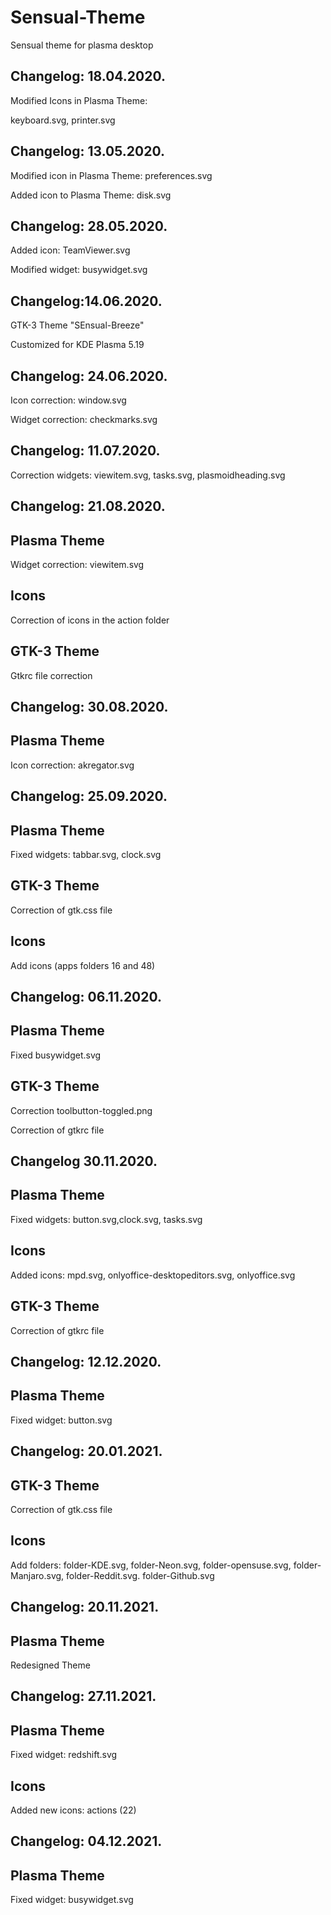 # Sensual-Theme
Sensual theme for  plasma desktop 

Changelog: 18.04.2020.
----------------------

Modified Icons in Plasma Theme:

keyboard.svg, printer.svg

Changelog: 13.05.2020.
----------------------

Modified icon in Plasma Theme: preferences.svg

Added icon to Plasma Theme: disk.svg

Changelog: 28.05.2020.
----------------------

Added icon: TeamViewer.svg

Modified widget: busywidget.svg

Changelog:14.06.2020.
--------------------
GTK-3 Theme "SEnsual-Breeze"

Customized for KDE Plasma 5.19

Changelog: 24.06.2020.
---------------------

Icon correction: window.svg

Widget correction: checkmarks.svg

Changelog: 11.07.2020.
---------------------

Correction widgets: viewitem.svg, tasks.svg, plasmoidheading.svg

Changelog: 21.08.2020.
----------------------

Plasma Theme
-------------

Widget correction: viewitem.svg

Icons
-----

Correction of icons in the action folder

GTK-3 Theme
-----------

Gtkrc file correction

Changelog: 30.08.2020.
----------------------

Plasma Theme
-------------

Icon correction: akregator.svg

Changelog: 25.09.2020.
----------------------

Plasma Theme
-------------

Fixed widgets: tabbar.svg, clock.svg

GTK-3 Theme
------------

Correction of gtk.css file

Icons
------

Add icons (apps folders 16 and 48)

Changelog: 06.11.2020.
---------------------

Plasma Theme
------------

Fixed busywidget.svg

GTK-3 Theme
------------

Correction toolbutton-toggled.png

Correction of gtkrc file

Changelog 30.11.2020.
---------------------

Plasma Theme
-------------

Fixed widgets: button.svg,clock.svg, tasks.svg

Icons
-----

Added icons: mpd.svg, onlyoffice-desktopeditors.svg, onlyoffice.svg

GTK-3 Theme
-----------

Correction of gtkrc file

Changelog: 12.12.2020.
----------------------

Plasma Theme
------------

Fixed widget: button.svg

Changelog: 20.01.2021.
----------------------

GTK-3 Theme
-----------

Correction of gtk.css file

Icons
-----

Add folders: folder-KDE.svg, folder-Neon.svg, folder-opensuse.svg, folder-Manjaro.svg, folder-Reddit.svg. folder-Github.svg

Changelog: 20.11.2021.
---------------------

Plasma Theme
------------

Redesigned Theme


Changelog: 27.11.2021.
---------------------

Plasma Theme
------------

Fixed widget: redshift.svg

Icons
-----

Added new icons: actions (22)

Changelog: 04.12.2021.
---------------------

Plasma Theme
------------

Fixed widget: busywidget.svg

